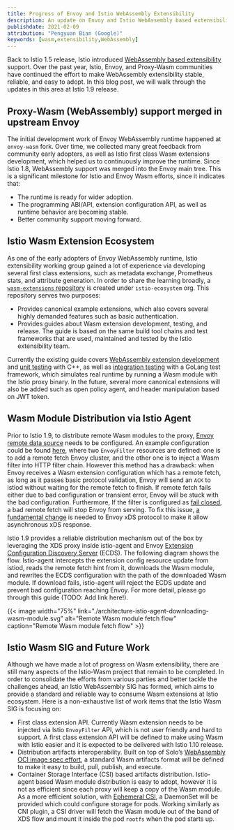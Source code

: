 ```yaml
---
title: Progress of Envoy and Istio WebAssembly Extensibility
description: An update on Envoy and Istio WebAssembly based extensibility effort.
publishdate: 2021-02-09
attribution: "Pengyuan Bian (Google)"
keywords: [wasm,extensibility,WebAssembly]
---
```


Back to Istio 1.5 release, Istio introduced [WebAssembly based extensibility](/blog/2020/wasm-announce/) support.
Over the past year, Istio, Envoy, and Proxy-Wasm communities have continued the effort to make WebAssembly extensibility stable, reliable, and easy to adopt.
In this blog post, we will walk through the updates in this area at Istio 1.9 release.

## Proxy-Wasm (WebAssembly) support merged in upstream Envoy

The initial development work of Envoy WebAssembly runtime happened at `envoy-wasm` fork.
Over time, we collected many great feedback from community early adopters, as well as Istio first class Wasm extensions development, which helped us to continuously improve the runtime.
Since Istio 1.8, WebAssembly support was merged into the Envoy main tree. This is a significant milestone for Istio and Envoy Wasm efforts, since it indicates that:

* The runtime is ready for wider adoption.
* The programming ABI/API, extension configuration API, as well as runtime behavior are becoming stable.
* Better community support moving forward.

## Istio Wasm Extension Ecosystem

As one of the early adopters of Envoy WebAssembly runtime, Istio extensibility working group gained a lot of experience via developing several first class extensions, such as metadata exchange, Prometheus stats, and attribute generation.
In order to share the learning broadly, a [`wasm-extensions` repository](https://github.com/istio-ecosystem/wasm-extensions) is created under `istio-ecosystem` org. This repository serves two purposes:

* Provides canonical example extensions, which also covers several highly demanded features such as basic authentication.
* Provides guides about Wasm extension development, testing, and release. The guide is based on the same build tool chains and test frameworks that are used, maintained and tested by the Istio extensibility team.

Currently the existing guide covers [WebAssembly extension development](https://github.com/istio-ecosystem/wasm-extensions/blob/master/doc/write-a-wasm-extension-with-cpp.md)
and [unit testing](https://github.com/istio-ecosystem/wasm-extensions/blob/master/doc/write-cpp-unit-test.md) with C++,
as well as [integration testing](https://github.com/istio-ecosystem/wasm-extensions/blob/master/doc/write-integration-test.md) with a GoLang test framework,
which simulates real runtime by running a Wasm module with the Istio proxy binary.
In the future, several more canonical extensions will also be added such as open policy agent, and header manipulation based on JWT token.

## Wasm Module Distribution via Istio Agent

Prior to Istio 1.9, to distribute remote Wasm modules to the proxy, [Envoy remote data source](https://www.envoyproxy.io/docs/envoy/latest/api-v3/config/core/v3/base.proto#config-core-v3-remotedatasource) needs to be configured.
An example configuration could be found [here](https://gist.github.com/bianpengyuan/8377898190e8052ffa36e88a16911910),
where two `EnvoyFilter` resources are defined: one is to add a remote fetch Envoy cluster, and the other one is to inject a Wasm filter into HTTP filter chain.
However this method has a drawback: when Envoy receives a Wasm extension configuration which has a remote fetch, as long as it passes basic protocol validation, Envoy will send an `ACK` to istiod without waiting for the remote fetch to finish.
If remote fetch fails either due to bad configuration or transient error, Envoy will be stuck with the bad configuration.
Furthermore, If the filter is configured as [fail closed](https://www.envoyproxy.io/docs/envoy/latest/api-v3/extensions/wasm/v3/wasm.proto#extensions-wasm-v3-pluginconfig), a bad remote fetch will stop Envoy from serving.
To fix this issue, [a fundamental change](https://github.com/envoyproxy/envoy/issues/9447) is needed to Envoy xDS protocol to make it allow asynchronous xDS response.

Istio 1.9 provides a reliable distribution mechanism out of the box by leveraging the XDS proxy inside istio-agent and Envoy [Extension Configuration Discovery Server](https://www.envoyproxy.io/docs/envoy/latest/configuration/overview/extension) (ECDS).
The following diagram shows the flow.
Istio-agent intercepts the extension config resource update from istiod, reads the remote fetch hint from it, downloads the Wasm module, and rewrites the ECDS configuration with the path of the downloaded Wasm module.
If download fails, istio-agent will reject the ECDS update and prevent bad configuration reaching Envoy. For more detail, please go through this guide (TODO: Add link here!).

{{< image width="75%"
    link="./architecture-istio-agent-downloading-wasm-module.svg"
    alt="Remote Wasm module fetch flow"
    caption="Remote Wasm module fetch flow"
    >}}

## Istio Wasm SIG and Future Work

Although we have made a lot of progress on Wasm extensibility, there are still many aspects of the Istio-Wasm project that remain to be completed. In order to consolidate the efforts from various parties and better tackle the challenges ahead, an Istio WebAssembly SIG has formed, which aims to provide a standard and reliable way to consume Wasm extensions at Istio ecosystem. Here is a non-exhaustive list of work items that the Istio Wasm SIG is focusing on:

* First class extension API. Currently Wasm extension needs to be injected via Istio `EnvoyFilter` API, which is not user friendly and hard to support.
  A first class extension API will be defined to make using Wasm with Istio easier and it is expected to be delivered with Istio 1.10 release.
* Distribution artifacts interoperability. Built on top of Solo’s [WebAssembly OCI image spec effort](https://www.solo.io/blog/announcing-the-webassembly-wasm-oci-image-spec/), a standard Wasm artifacts format will be defined to make it easy to build, pull, publish, and execute.
* Container Storage Interface (CSI) based artifacts distribution.
  Istio-agent based Wasm module distribution is easy to adopt, however it is not as efficient since each proxy will keep a copy of the Wasm module.
  As a more efficient solution, with [Ephemeral CSI](https://kubernetes-csi.github.io/docs/ephemeral-local-volumes.html), a DaemonSet will be provided which could configure storage for pods.
  Working similarly as CNI plugin, a CSI driver will fetch the Wasm module out of the band of XDS flow and mount it inside the pod `rootfs` when the pod starts up.
